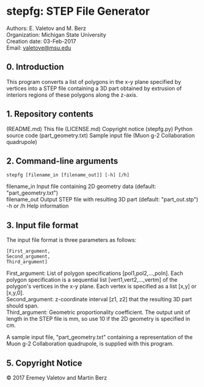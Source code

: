 
# stepfg: STEP File Generator                
Authors: E. Valetov and M. Berz  
Organization: Michigan State University  
Creation date: 03-Feb-2017  
Email: valetove@msu.edu

## 0. Introduction

This program converts a list of polygons in the x-y plane specified by
vertices into a STEP file containing a 3D part obtained by extrusion of
interiors regions of these polygons along the z-axis.

## 1. Repository contents

(README.md) This file
(LICENSE.md) Copyright notice
(stepfg.py) Python source code
(part_geometry.txt) Sample input file (Muon g-2 Collaboration quadrupole)

## 2. Command-line arguments

    stepfg [filename_in [filename_out]] [-h] [/h]  
filename_in    Input file containing 2D geometry data (default: "part_geometry.txt")  
filename_out   Output STEP file with resulting 3D part (default: "part_out.stp")  
-h or /h       Help information  

## 3. Input file format

The input file format is three parameters as follows:

    [First_argument,
    Second_argument,
    Third_argument]

First_argument: List of polygon specifications [pol1,pol2,...,poln]. Each
    polygon specification is a sequential list [vert1,vert2,...,vertm] of the
    polygon's vertices in the x-y plane. Each vertex is specified as a list
    [x,y] or [x,y,0].  
Second_argument: z-coordinate interval [z1, z2] that the resulting 3D part
    should span.  
Third_argument: Geometric proportionality coefficient. The output unit of
    length in the STEP file is mm, so use 10 if the 2D geometry is specified
    in cm.

A sample input file, "part_geometry.txt" containing a representation of the
Muon g-2 Collaboration quadrupole, is supplied with this program.

## 5. Copyright Notice
© 2017 Eremey Valetov and Martin Berz